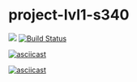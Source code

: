 # project-lvl1-s340
<a href="https://codeclimate.com/github/codeclimate/codeclimate/maintainability"><img src="https://api.codeclimate.com/v1/badges/a99a88d28ad37a79dbf6/maintainability" /></a>
[![Build Status](https://travis-ci.org/akuimov/project-lvl1-s340.svg?branch=master)](https://travis-ci.org/akuimov/project-lvl1-s340)

[![asciicast](https://asciinema.org/a/5zdOKhXFmEqdbKB88lVWOAjL4.png)](https://asciinema.org/a/5zdOKhXFmEqdbKB88lVWOAjL4)

[![asciicast](https://asciinema.org/a/j9jVsWuLzWYDeVFs7TgZh30Re.png)](https://asciinema.org/a/j9jVsWuLzWYDeVFs7TgZh30Re)